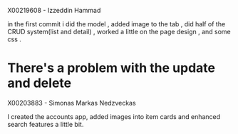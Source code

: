 X00219608 - Izzeddin Hammad

in the first commit i did the model , added image to the tab , did half of the CRUD system(list and detail) , worked a little on the page design  , and some css .


# There's a problem with the update and delete 

X00203883 - Simonas Markas Nedzveckas

I created the accounts app, added images into item cards and enhanced search features a little bit.